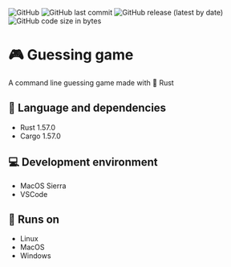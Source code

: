 ![GitHub](https://img.shields.io/github/license/ruben69695/guessing-game?color=purple)
![GitHub last commit](https://img.shields.io/github/last-commit/ruben69695/guessing-game)
![GitHub release (latest by date)](https://img.shields.io/github/v/release/ruben69695/guessing-game?color=purple)
![GitHub code size in bytes](https://img.shields.io/github/languages/code-size/ruben69695/guessing-game?color=purple)

# 🎮 Guessing game
A command line guessing game made with 🦀 Rust

## 💬 Language and dependencies
- Rust 1.57.0
- Cargo 1.57.0

## 💻 Development environment
- MacOS Sierra
- VSCode

## 🚀 Runs on
- Linux
- MacOS
- Windows
